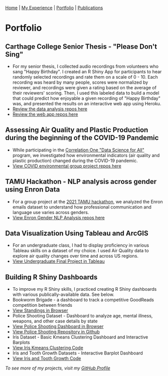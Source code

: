 [Home](index.md) | [My Experience](Experience.md) | [Portfolio](portfolio.md) | [Publications](Research.md)  

# Portfolio

## Carthage College Senior Thesis - "Please Don't Sing"
* For my senior thesis, I collected audio recordings from volunteers who sang "Happy Birthday". I created an R Shiny App for participants to hear randomly selected recordings and rate them on a scale of 0 - 10. Each recording was heard by many people, scores were normalized by reviewer, and recordings were given a rating based on the average of their reviewers' scoring. Then, I used this labeled data to build a model that could predict how enjoyable a given recording of "Happy Birthday" was, and presented the results on an interactive web app using Heroku.
* [Review the data analysis repos here](https://github.com/baileywellen/Please_Dont_Sing)  
* [Review the web app repos here](https://github.com/baileywellen/PleaseDontSing_WebApp)  

## Assessing Air Quality and Plastic Production during the beginning of the COVID-19 Pandemic
* While participating in the [Correlation One "Data Science for All"](https://www.correlation-one.com/en/data-science-for-all) program, we investigated how environmental indicators (air quality and plastic production) changed during the COVID-19 pandemic.  
* [View COVID environmental group project repos here](https://github.com/baileywellen/COVID-environmental-impact)  

## TAMU Hackathon - NLP analysis across gender using Enron Data  
* For a group project at the [2021 TAMU hackathon](https://tamuhack.org/th/2021#Home), we analyzed the Enron emails dataset to understand how professional communication and language use varies across genders.  
* [View Enron Gender NLP Analysis repos here](https://github.com/Carthage-TAMU/Enron-Email-Gender-Analysis)  

## Data Visualization Using Tableau and ArcGIS 
* For an undergraduate class, I had to display proficiency in various Tableau skills on a dataset of my choice. I used Air Quality data to explore air quality changes over time and across US regions.  
* [View Undergraduate Final Project in Tableau](https://github.com/baileywellen/Data_Visualization)  

## Building R Shiny Dashboards  
* To improve my R Shiny skills, I practiced creating R Shiny dashboards with various publically-available data. See below.
* Bookworm Brigade - a dashboard to track a competitive GoodReads competition between friends
* [View Standings in Browser](https://baileywellen.shinyapps.io/bookworm_brigade)
* Police Shooting Dataset - Dashboard to analyze age, mental illness, weapons, and other case details by state  
* [View Police Shooting Dashboard in Browser](https://baileywellen.shinyapps.io/Fatal_Police_Shootings/?_ga=2.164341372.2143015157.1595203220-1809340919.1595203220)  
* [View Police Shooting Repository in Github](https://github.com/baileywellen/Learning-RShiny/blob/master/police_shootings.R)  
* Iris Dataset - Basic Kmeans Clustering Dashboard and Interactive Barplots  
* [View Iris Kmeans Clustering Code](https://github.com/baileywellen/Learning-RShiny/blob/master/iris_kmeans_clustering.R)    
* Iris and Tooth Growth Datasets - Interactive Barplot Dashboard  
* [View Iris and Tooth Growth Code](https://github.com/baileywellen/Learning-RShiny/blob/master/iris_and_toothgrowth.R)   

  
  
*To see more of my projects, visit my [GitHub Profile](https://github.com/baileywellen)*  

